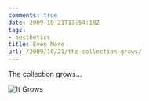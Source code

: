 ```yaml
---
comments: true
date: 2009-10-21T13:54:18Z
tags:
- aesthetics
title: Even More
url: /2009/10/21/the-collection-grows/
---
```


<p>The collection grows&hellip;</p>

![It Grows](/images/2009/it-grows.png)
